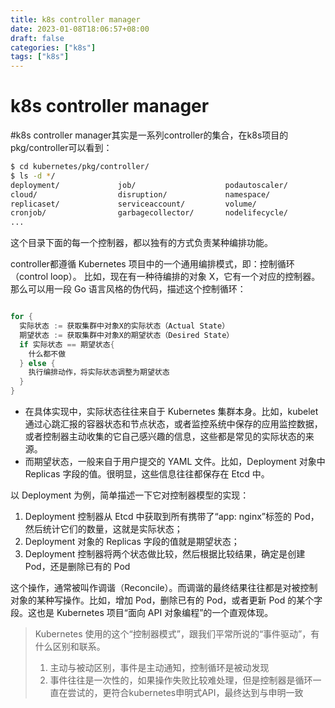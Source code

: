 ```yaml
---
title: k8s controller manager
date: 2023-01-08T18:06:57+08:00
draft: false
categories: ["k8s"]
tags: ["k8s"]
---
```


# k8s controller manager
#k8s
controller manager其实是一系列controller的集合，在k8s项目的pkg/controller可以看到：
```sh
$ cd kubernetes/pkg/controller/
$ ls -d */              
deployment/             job/                    podautoscaler/          
cloud/                  disruption/             namespace/              
replicaset/             serviceaccount/         volume/
cronjob/                garbagecollector/       nodelifecycle/          replication/            statefulset/            daemon/
...
```
这个目录下面的每一个控制器，都以独有的方式负责某种编排功能。

controller都遵循 Kubernetes 项目中的一个通用编排模式，即：控制循环（control loop）。
比如，现在有一种待编排的对象 X，它有一个对应的控制器。那么可以用一段 Go 语言风格的伪代码，描述这个控制循环：
```go

for {
  实际状态 := 获取集群中对象X的实际状态（Actual State）
  期望状态 := 获取集群中对象X的期望状态（Desired State）
  if 实际状态 == 期望状态{
    什么都不做
  } else {
    执行编排动作，将实际状态调整为期望状态
  }
}
```

- 在具体实现中，实际状态往往来自于 Kubernetes 集群本身。比如，kubelet 通过心跳汇报的容器状态和节点状态，或者监控系统中保存的应用监控数据，或者控制器主动收集的它自己感兴趣的信息，这些都是常见的实际状态的来源。
- 而期望状态，一般来自于用户提交的 YAML 文件。比如，Deployment 对象中 Replicas 字段的值。很明显，这些信息往往都保存在 Etcd 中。

以 Deployment 为例，简单描述一下它对控制器模型的实现：
1. Deployment 控制器从 Etcd 中获取到所有携带了“app: nginx”标签的 Pod，然后统计它们的数量，这就是实际状态；
2. Deployment 对象的 Replicas 字段的值就是期望状态；
3. Deployment 控制器将两个状态做比较，然后根据比较结果，确定是创建 Pod，还是删除已有的 Pod

这个操作，通常被叫作调谐（Reconcile）。而调谐的最终结果往往都是对被控制对象的某种写操作。比如，增加 Pod，删除已有的 Pod，或者更新 Pod 的某个字段。这也是 Kubernetes 项目“面向 API 对象编程”的一个直观体现。

> Kubernetes 使用的这个“控制器模式”，跟我们平常所说的“事件驱动”，有什么区别和联系。
> 1. 主动与被动区别，事件是主动通知，控制循环是被动发现
> 2. 事件往往是一次性的，如果操作失败比较难处理，但是控制器是循环一直在尝试的，更符合kubernetes申明式API，最终达到与申明一致
